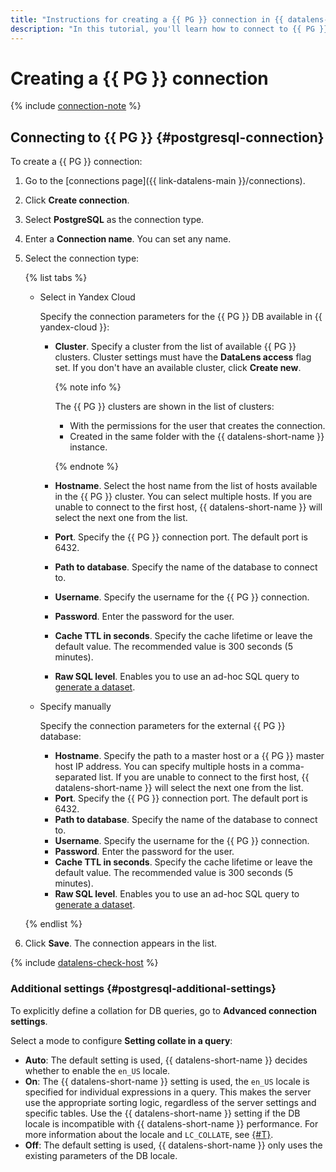 ```yaml
---
title: "Instructions for creating a {{ PG }} connection in {{ datalens-full-name }}"
description: "In this tutorial, you'll learn how to connect to {{ PG }} in {{ datalens-full-name }}."
---
```


# Creating a {{ PG }} connection


{% include [connection-note](../../../_includes/datalens/datalens-connection-note.md) %}


## Connecting to {{ PG }} {#postgresql-connection}

To create a {{ PG }} connection:



1. Go to the [connections page]({{ link-datalens-main }}/connections).


1. Click **Create connection**.



1. Select **PostgreSQL** as the connection type.
1. Enter a **Connection name**. You can set any name.


1. Select the connection type:

   {% list tabs %}

   - Select in Yandex Cloud

      
      Specify the connection parameters for the {{ PG }} DB available in {{ yandex-cloud }}:



      - **Cluster**. Specify a cluster from the list of available {{ PG }} clusters. Cluster settings must have the **DataLens access** flag set. If you don't have an available cluster, click **Create new**.

         {% note info %}

         The {{ PG }} clusters are shown in the list of clusters:

         - With the permissions for the user that creates the connection.
         - Created in the same folder with the {{ datalens-short-name }} instance.

         {% endnote %}

      - **Hostname**. Select the host name from the list of hosts available in the {{ PG }} cluster. You can select multiple hosts. If you are unable to connect to the first host, {{ datalens-short-name }} will select the next one from the list.
      - **Port**. Specify the {{ PG }} connection port. The default port is 6432.
      - **Path to database**. Specify the name of the database to connect to.
      - **Username**. Specify the username for the {{ PG }} connection.
      - **Password**. Enter the password for the user.
      - **Cache TTL in seconds**. Specify the cache lifetime or leave the default value. The recommended value is 300 seconds (5 minutes).
      - **Raw SQL level**. Enables you to use an ad-hoc SQL query to [generate a dataset](../../concepts/dataset/settings.md#sql-request-in-datatset).

   - Specify manually

      Specify the connection parameters for the external {{ PG }} database:

      - **Hostname**. Specify the path to a master host or a {{ PG }} master host IP address. You can specify multiple hosts in a comma-separated list. If you are unable to connect to the first host, {{ datalens-short-name }} will select the next one from the list.
      - **Port**. Specify the {{ PG }} connection port. The default port is 6432.
      - **Path to database**. Specify the name of the database to connect to.
      - **Username**. Specify the username for the {{ PG }} connection.
      - **Password**. Enter the password for the user.
      - **Cache TTL in seconds**. Specify the cache lifetime or leave the default value. The recommended value is 300 seconds (5 minutes).
      - **Raw SQL level**. Enables you to use an ad-hoc SQL query to [generate a dataset](../../concepts/dataset/settings.md#sql-request-in-datatset).

   {% endlist %}



1. Click **Save**. The connection appears in the list.

{% include [datalens-check-host](../../../_includes/datalens/operations/datalens-check-host.md) %}

### Additional settings {#postgresql-additional-settings}

To explicitly define a collation for DB queries, go to **Advanced connection settings**.

Select a mode to configure **Setting collate in a query**:
- **Auto**: The default setting is used, {{ datalens-short-name }} decides whether to enable the `en_US` locale.
- **On**: The {{ datalens-short-name }} setting is used, the `en_US` locale is specified for individual expressions in a query. This makes the server use the appropriate sorting logic, regardless of the server settings and specific tables. Use the {{ datalens-short-name }} setting if the DB locale is incompatible with {{ datalens-short-name }} performance. For more information about the locale and `LC_COLLATE`, see [{#T}](../../../managed-postgresql/operations/cluster-create.md#create-cluster).
- **Off**: The default setting is used, {{ datalens-short-name }} only uses the existing parameters of the DB locale.

